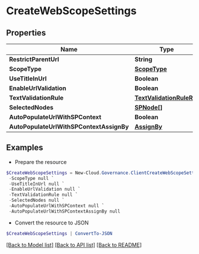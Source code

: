 # CreateWebScopeSettings
## Properties

Name | Type | Description | Notes
------------ | ------------- | ------------- | -------------
**RestrictParentUrl** | **String** |  | [optional] 
**ScopeType** | [**ScopeType**](ScopeType.md) |  | [optional] 
**UseTitleInUrl** | **Boolean** |  | [optional] 
**EnableUrlValidation** | **Boolean** |  | [optional] 
**TextValidationRule** | [**TextValidationRuleRef**](TextValidationRuleRef.md) |  | [optional] 
**SelectedNodes** | [**SPNode[]**](SPNode.md) |  | [optional] 
**AutoPopulateUrlWithSPContext** | **Boolean** |  | [optional] 
**AutoPopulateUrlWithSPContextAssignBy** | [**AssignBy**](AssignBy.md) |  | [optional] 

## Examples

- Prepare the resource
```powershell
$CreateWebScopeSettings = New-Cloud.Governance.ClientCreateWebScopeSettings  -RestrictParentUrl null `
 -ScopeType null `
 -UseTitleInUrl null `
 -EnableUrlValidation null `
 -TextValidationRule null `
 -SelectedNodes null `
 -AutoPopulateUrlWithSPContext null `
 -AutoPopulateUrlWithSPContextAssignBy null
```

- Convert the resource to JSON
```powershell
$CreateWebScopeSettings | ConvertTo-JSON
```

[[Back to Model list]](../README.md#documentation-for-models) [[Back to API list]](../README.md#documentation-for-api-endpoints) [[Back to README]](../README.md)

